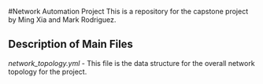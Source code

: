 #Network Automation Project
This is a repository for the capstone project by Ming Xia and Mark Rodriguez.

## Description of Main Files
_network_topology.yml_ - This file is the data structure for the overall network topology for the project.
